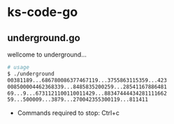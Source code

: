 # ks-code-go

## underground.go

wellcome to underground...

```bash
# usage
$ ./underground
00381189...686780086377467119...3755863115359...423
008500004462368339...8485835200259...28541167886481
69...9...6731121100110011429...88347444434281111662
59...500009...3879...270042355300119...811411
```

* Commands required to stop: Ctrl+c

